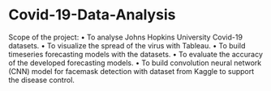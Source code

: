 # Covid-19-Data-Analysis

Scope of the project:
•	To analyse Johns Hopkins University Covid-19 datasets.
•	To visualize the spread of the virus with Tableau.
•	To build timeseries forecasting models with the datasets.
•	To evaluate the accuracy of the developed forecasting models. 
•	To build convolution neural network (CNN) model for facemask detection with dataset from Kaggle to support the disease control.
